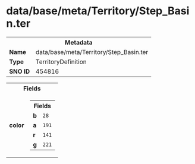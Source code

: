 <h1>data/base/meta/Territory/Step_Basin.ter</h1><table><tr><th colspan="100%">Metadata</th></tr><tr><td><b>Name</b></td><td>data/base/meta/Territory/Step_Basin.ter</td></tr><tr><td><b>Type</b></td><td>TerritoryDefinition</td></tr><tr><td><b>SNO ID</b></td><td>454816</td></tr></table>

<table><tr><th colspan="100%">Fields</th></tr><tr><td><b>color</b></td><td><table><tr><th colspan="100%">Fields</th></tr><tr><td><b>b</b></td><td><code>28</code></td></tr><tr><td><b>a</b></td><td><code>191</code></td></tr><tr><td><b>r</b></td><td><code>141</code></td></tr><tr><td><b>g</b></td><td><code>221</code></td></tr></table>

</td></tr></table>

